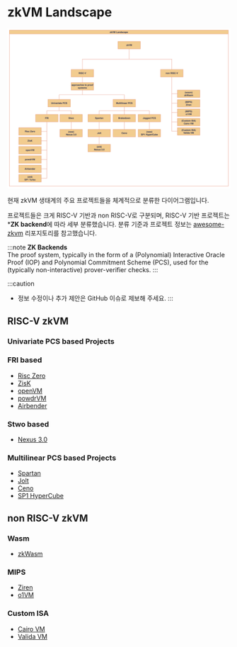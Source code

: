 # zkVM Landscape

![landscape](./img/landscape.png)


현재 zkVM 생태계의 주요 프로젝트들을 체계적으로 분류한 다이어그램입니다.

프로젝트들은 크게 RISC-V 기반과 non RISC-V로 구분되며, RISC-V 기반 프로젝트는 ***ZK backend**에 따라 세부 분류했습니다. 분류 기준과 프로젝트 정보는 [awesome-zkvm](https://github.com/rkdud007/awesome-zkvm) 리포지토리를 참고했습니다.

:::note
**ZK Backends**<br />
The proof system, typically in the form of a (Polynomial) Interactive Oracle Proof (IOP) and Polynomial Commitment Scheme (PCS), used for the (typically non-interactive) prover-verifier checks.
:::

:::caution
- 정보 수정이나 추가 제안은 GitHub 이슈로 제보해 주세요.
:::


## RISC-V zkVM
### Univariate PCS based Projects

### FRI based
- [Risc Zero](https://github.com/risc0/risc0)
- [ZisK](https://github.com/0xPolygonHermez/zisk)
- [openVM](https://github.com/openvm-org/openvm)
- [powdrVM](https://github.com/powdr-labs/powdr)
- [Airbender](https://github.com/matter-labs/zksync-airbender)

### Stwo based
- [Nexus 3.0](https://github.com/nexus-xyz/nexus-zkvm)

### Multilinear PCS based Projects
- [Spartan](https://github.com/microsoft/Spartan)
- [Jolt](https://github.com/a16z/jolt)
- [Ceno](https://github.com/scroll-tech/ceno)
- [SP1 HyperCube](https://github.com/succinctlabs/sp1)

## non RISC-V zkVM
### Wasm
- [zkWasm](https://github.com/DelphinusLab/zkWasm)
### MIPS
- [Ziren](https://github.com/ProjectZKM/Ziren)
- [o1VM](https://github.com/o1-labs/proof-systems/tree/master/o1vm)
### Custom ISA
- [Cairo VM](https://github.com/lambdaclass/cairo-vm)
- [Valida VM](https://github.com/lita-xyz/valida-vm)